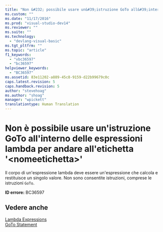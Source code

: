 ```yaml
---
title: "Non &#232; possibile usare un&#39;istruzione GoTo all&#39;interno delle espressioni lambda per andare all&#39;etichetta &#39;&lt;nomeetichetta&gt;&#39; | Microsoft Docs"
ms.custom: ""
ms.date: "11/17/2016"
ms.prod: "visual-studio-dev14"
ms.reviewer: ""
ms.suite: ""
ms.technology: 
  - "devlang-visual-basic"
ms.tgt_pltfrm: ""
ms.topic: "article"
f1_keywords: 
  - "vbc36597"
  - "bc36597"
helpviewer_keywords: 
  - "BC36597"
ms.assetid: 83e11202-a889-45c8-9159-d22b99679c0c
caps.latest.revision: 5
caps.handback.revision: 5
author: "stevehoag"
ms.author: "shoag"
manager: "wpickett"
translationtype: Human Translation
---
```

# Non &#232; possibile usare un&#39;istruzione GoTo all&#39;interno delle espressioni lambda per andare all&#39;etichetta &#39;&lt;nomeetichetta&gt;&#39;
Il corpo di un'espressione lambda deve essere un'espressione che calcola e restituisce un singolo valore. Non sono consentite istruzioni, comprese le istruzioni `GoTo`.  
  
 **ID errore:** BC36597  
  
## Vedere anche  
 [Lambda Expressions](../../visual-basic/programming-guide/language-features/procedures/lambda-expressions.md)   
 [GoTo Statement](../../visual-basic/language-reference/statements/goto-statement.md)